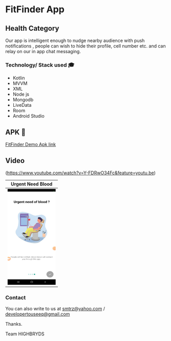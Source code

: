 # FitFinder App

## Health Category

Our app is intelligent enough to nudge nearby audience with push notifications , people can wish to hide their profile, cell number etc. and can relay on our in app chat messaging. <bt/>

### Technology/ Stack used 🎓
- Kotlin
- MVVM
- XML
- Node js
- Mongodb
- LiveData
- Room 
- Android Studio

## APK :iphone:
[FitFinder Demo Apk link](https://drive.google.com/drive/folders/1ypmzlnDAOL5T7hxM9nB-4hNi7B8zeyxv?usp=sharing)

## Video 

(https://www.youtube.com/watch?v=Y-FDRwO34Fc&feature=youtu.be)

|         Urgent Need Blood             |    
| :-----------------------------------: |
|        <img src="1.jpeg" width="150" height="300">  |       

### Contact 

You can also write to us at smtrz@yahoo.com / developertouseeq@gmail.com

Thanks.

Team HIGHBRYDS
